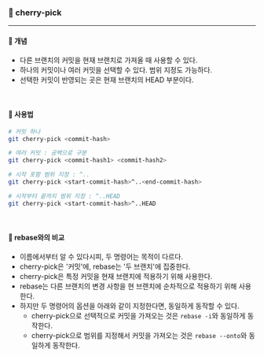 ### 🔶 cherry-pick
---

#### 🔸 개념
- 다른 브랜치의 커밋을 현재 브랜치로 가져올 때 사용할 수 있다.
- 하나의 커밋이나 여러 커밋을 선택할 수 있다. 범위 지정도 가능하다.
- 선택한 커밋이 반영되는 곳은 현재 브랜치의 HEAD 부분이다.

<br>

#### 🔸 사용법
```bash
# 커밋 하나
git cherry-pick <commit-hash>

# 여러 커밋 : 공백으로 구분
git cherry-pick <commit-hash1> <commit-hash2>

# 시작 포함 범위 지정 : ^..
git cherry-pick <start-commit-hash>^..<end-commit-hash>

# 시작부터 끝까지 범위 지정 : ^..HEAD
git cherry-pick <start-commit-hash>^..HEAD
```

<br>

#### 🔸 rebase와의 비교
- 이름에서부터 알 수 있다시피, 두 명령어는 목적이 다르다.
- cherry-pick은 '커밋'에, rebase는 '두 브랜치'에 집중한다.
- cherry-pick은 특정 커밋을 현재 브랜치에 적용하기 위해 사용한다.
- rebase는 다른 브랜치의 변경 사항을 현 브랜치에 순차적으로 적용하기 위해 사용한다.
- 하지만 두 명령어의 옵션을 아래와 같이 지정한다면, 동일하게 동작할 수 있다.
  - cherry-pick으로 선택적으로 커밋을 가져오는 것은 `rebase -i`와 동일하게 동작한다.
  - cherry-pick으로 범위를 지정해서 커밋을 가져오는 것은 `rebase --onto`와 동일하게 동작한다.
